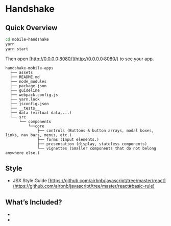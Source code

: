 # Handshake

## Quick Overview

```sh
cd mobile-handshake
yarn
yarn start
```

Then open [http://0.0.0.0:8080/](http://0.0.0.0:8080/) to see your app.<br>


```
handshake-mobile-apps
  ├── assets
  ├── README.md
  ├── node_modules
  ├── package.json
  ├── guideline
  ├── webpack.config.js
  ├── yarn.lock
  ├── jsconfig.json
  ├── __tests__
  ├── data (virtual data,...)
  └── src
      └── components
          └──core
              ├── controls (Buttons & button arrays, modal boxes, links, nav bars, menus, etc.)
              ├── forms (Input elements.)
              ├── presentation (display, stateless components)
              └── vignettes (Smaller components that do not belong anywhere else.)
```

## Style

- JSX Style Guide [https://github.com/airbnb/javascript/tree/master/react](https://github.com/airbnb/javascript/tree/master/react#basic-rule)

## What’s Included?

-
-
